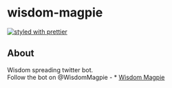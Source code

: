 # wisdom-magpie  

[![styled with prettier](https://img.shields.io/badge/styled_with-prettier-ff69b4.svg)](https://github.com/prettier/prettier)

## About  

Wisdom spreading twitter bot.  
Follow the bot on @WisdomMagpie - * [Wisdom Magpie](https://twitter.com/WisdomMagpie)
